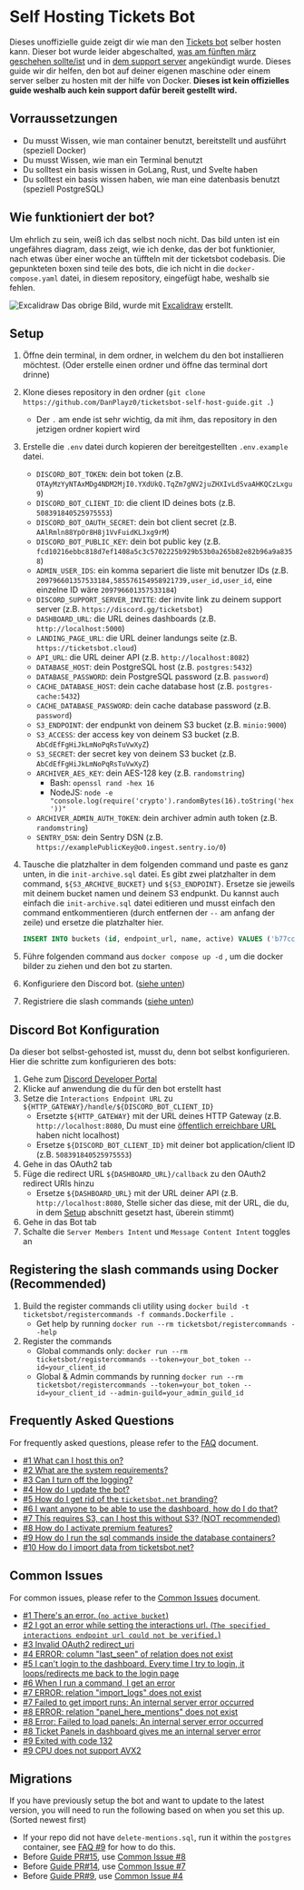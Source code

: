 # Self Hosting Tickets Bot

Dieses unoffizielle guide zeigt dir wie man den [Tickets bot](https://discord.com/users/508391840525975553) selber hosten kann. Dieser bot wurde leider abgeschalted, [was am fünften märz geschehen sollte/ist](https://discord.com/channels/508392876359680000/508410703439462400/1325516916995129445) und in [dem support server](https://discord.gg/XX2TxVCq6g) angekündigt wurde. Dieses guide wir dir helfen, den bot auf deiner eigenen maschine oder einem server selber zu hosten mit der hilfe von Docker. **Dieses ist kein offizielles guide weshalb auch kein support dafür bereit gestellt wird.**

## Vorraussetzungen

- Du musst Wissen, wie man container benutzt, bereitstellt und ausführt (speziell Docker)
- Du musst Wissen, wie man ein Terminal benutzt
- Du solltest ein basis wissen in GoLang, Rust, und Svelte haben
- Du solltest ein basis wissen haben, wie man eine datenbasis benutzt (speziell PostgreSQL)

## Wie funktioniert der bot?

Um ehrlich zu sein, weiß ich das selbst noch nicht. Das bild unten ist ein ungefähres diagram, dass zeigt, wie ich denke, das der bot funktionier, nach etwas über einer woche an tüffteln mit der ticketsbot codebasis. Die gepunkteten boxen sind teile des bots, die ich nicht in die `docker-compose.yaml` datei, in diesem repository, eingefügt habe, weshalb sie fehlen.

![Excalidraw](./images/ticketsbot-2025-01-11T23_47_40_622Z.svg)
Das obrige Bild, wurde mit [Excalidraw](https://excalidraw.com/) erstellt.

## Setup

1. Öffne dein terminal, in dem ordner, in welchem du den bot installieren möchtest. (Oder erstelle einen ordner und öffne das terminal dort drinne)
2. Klone dieses repository in den ordner (`git clone https://github.com/DanPlayz0/ticketsbot-self-host-guide.git .`)
   - Der `.` am ende ist sehr wichtig, da mit ihm, das repository in den jetzigen ordner kopiert wird
3. Erstelle die `.env` datei durch kopieren der bereitgestellten `.env.example` datei.

   - `DISCORD_BOT_TOKEN`: dein bot token (z.B. `OTAyMzYyNTAxMDg4NDM2MjI0.YXdUkQ.TqZm7gNV2juZHXIvLdSvaAHKQCzLxgu9`)
   - `DISCORD_BOT_CLIENT_ID`: die client ID deines bots (z.B. `508391840525975553`)
   - `DISCORD_BOT_OAUTH_SECRET`: dein bot client secret (z.B. `AAlRmln88YpOr8H8j1VvFuidKLJxg9rM`)
   - `DISCORD_BOT_PUBLIC_KEY`: dein bot public key (z.B. `fcd10216ebbc818d7ef1408a5c3c5702225b929b53b0a265b82e82b96a9a8358`)
   - `ADMIN_USER_IDS`: ein komma separiert die liste mit benutzer IDs (z.B. `209796601357533184,585576154958921739,user_id,user_id`, eine einzelne ID wäre `209796601357533184`)
   - `DISCORD_SUPPORT_SERVER_INVITE`: der invite link zu deinem support server (z.B. `https://discord.gg/ticketsbot`)
   - `DASHBOARD_URL`: die URL deines dashboards (z.B. `http://localhost:5000`)
   - `LANDING_PAGE_URL`: die URL deiner landungs seite (z.B. `https://ticketsbot.cloud`)
   - `API_URL`: die URL deiner API (z.B. `http://localhost:8082`)
   - `DATABASE_HOST`: dein PostgreSQL host (z.B. `postgres:5432`)
   - `DATABASE_PASSWORD`: dein PostgreSQL password (z.B. `password`)
   - `CACHE_DATABASE_HOST`: dein cache database host (z.B. `postgres-cache:5432`)
   - `CACHE_DATABASE_PASSWORD`: dein cache database password (z.B. `password`)
   - `S3_ENDPOINT`: der endpunkt von deinem S3 bucket (z.B. `minio:9000`)
   - `S3_ACCESS`: der access key von deinem S3 bucket (z.B. `AbCdEfFgHiJkLmNoPqRsTuVwXyZ`)
   - `S3_SECRET`: der secret key von deinem S3 bucket (z.B. `AbCdEfFgHiJkLmNoPqRsTuVwXyZ`)
   - `ARCHIVER_AES_KEY`: dein AES-128 key (z.B. `randomstring`)
     - Bash: `openssl rand -hex 16`
     - NodeJS: `node -e "console.log(require('crypto').randomBytes(16).toString('hex'))"`
   - `ARCHIVER_ADMIN_AUTH_TOKEN`: dein archiver admin auth token (z.B. `randomstring`)
   - `SENTRY_DSN`: dein Sentry DSN (z.B. `https://examplePublicKey@o0.ingest.sentry.io/0`)

4. Tausche die platzhalter in dem folgenden command und paste es ganz unten, in die `init-archive.sql` datei. Es gibt zwei platzhalter in dem command, `${S3_ARCHIVE_BUCKET}` und `${S3_ENDPOINT}`. Ersetze sie jeweils mit deinem bucket namen und deinem S3 endpunkt. Du kannst auch einfach die `init-archive.sql` datei editieren und musst einfach den command entkommentieren (durch entfernen der `--` am anfang der zeile) und ersetze die platzhalter hier.

   ```sql
   INSERT INTO buckets (id, endpoint_url, name, active) VALUES ('b77cc1a0-91ec-4d64-bb6d-21717737ea3c', 'https://${S3_ENDPOINT}', '${S3_ARCHIVE_BUCKET}', TRUE);
   ```

5. Führe folgenden command aus `docker compose up -d` , um die docker bilder zu ziehen und den bot zu starten.
6. Konfiguriere den Discord bot. ([siehe unten](#discord-bot-configuration))
7. Registriere die slash commands ([siehe unten](#registering-the-slash-commands-using-docker-recommended))

## Discord Bot Konfiguration

Da dieser bot selbst-gehosted ist, musst du, denn bot selbst konfigurieren. Hier die schritte zum konfigurieren des bots:

1. Gehe zum [Discord Developer Portal](https://discord.com/developers/applications)
2. Klicke auf anwendung die du für den bot erstellt hast 
3. Setze die `Interactions Endpoint URL` zu `${HTTP_GATEWAY}/handle/${DISCORD_BOT_CLIENT_ID}`
   - Ersetzte `${HTTP_GATEWAY}` mit der URL deines HTTP Gateway (z.B. `http://localhost:8080`, Du must eine [öffentlich erreichbare URL](./wiki/faq.md#6-i-want-anyone-to-be-able-to-use-the-dashboard-how-do-i-do-that) haben nicht localhost)
   - Ersetze `${DISCORD_BOT_CLIENT_ID}` mit deiner bot application/client ID (z.B. `508391840525975553`)
4. Gehe in das OAuth2 tab
5. Füge die redirect URL `${DASHBOARD_URL}/callback` zu den OAuth2 redirect URIs hinzu
   - Ersetze `${DASHBOARD_URL}` mit der URL deiner API (z.B. `http://localhost:8080`, Stelle sicher das diese, mit der URL, die du, in dem [Setup](#setup) abschnitt gesetzt hast, überein stimmt)
6. Gehe in das Bot tab
7. Schalte die `Server Members Intent` und `Message Content Intent` toggles an

## Registering the slash commands using Docker (Recommended)

1. Build the register commands cli utility using `docker build -t ticketsbot/registercommands -f commands.Dockerfile .`
   - Get help by running `docker run --rm ticketsbot/registercommands --help`
2. Register the commands
   - Global commands only: `docker run --rm ticketsbot/registercommands --token=your_bot_token --id=your_client_id`
   - Global & Admin commands by running `docker run --rm ticketsbot/registercommands --token=your_bot_token --id=your_client_id --admin-guild=your_admin_guild_id`

## Frequently Asked Questions

For frequently asked questions, please refer to the [FAQ](./wiki/faq.md) document.

- [#1 What can I host this on?](./wiki/faq.md#1-what-can-i-host-this-on)
- [#2 What are the system requirements?](./wiki/faq.md#2-what-are-the-system-requirements)
- [#3 Can I turn off the logging?](./wiki/faq.md#3-can-i-turn-off-the-logging)
- [#4 How do I update the bot?](./wiki/faq.md#4-how-do-i-update-the-bot)
- [#5 How do I get rid of the `ticketsbot.net` branding?](./wiki/faq.md#5-how-do-i-get-rid-of-the-ticketsbotnet-branding)
- [#6 I want anyone to be able to use the dashboard, how do I do that?](./wiki/faq.md#6-i-want-anyone-to-be-able-to-use-the-dashboard-how-do-i-do-that)
- [#7 This requires S3, can I host this without S3? (NOT recommended)](./wiki/faq.md#7-this-requires-s3-can-i-host-this-without-s3-not-recommended)
- [#8 How do I activate premium features?](./wiki/faq.md#8-how-do-i-activate-premium-features)
- [#9 How do I run the sql commands inside the database containers?](./wiki/faq.md#9-how-do-i-run-the-sql-commands-inside-the-database-containers)
- [#10 How do I import data from ticketsbot.net?](./wiki/faq.md#10-how-do-i-import-data-from-ticketsbotnet)

## Common Issues

For common issues, please refer to the [Common Issues](./wiki/common-issues.md) document.

- [#1 There's an error. (`no active bucket`)](./wiki/common-issues.md#1-theres-an-error-no-active-bucket)
- [#2 I got an error while setting the interactions url. (`The specified interactions endpoint url could not be verified.`)](./wiki/common-issues.md#2-i-got-an-error-while-setting-the-interactions-url-the-specified-interactions-endpoint-url-could-not-be-verified)
- [#3 Invalid OAuth2 redirect_uri](./wiki/common-issues.md#3-invalid-oauth2-redirect_uri)
- [#4 ERROR: column "last_seen" of relation does not exist](./wiki/common-issues.md#4-error-column-last_seen-of-relation-does-not-exist)
- [#5 I can't login to the dashboard. Every time I try to login, it loops/redirects me back to the login page](./wiki/common-issues.md#5-i-cant-login-to-the-dashboard-every-time-i-try-to-login-it-loopsredirects-me-back-to-the-login-page)
- [#6 When I run a command, I get an error](./wiki/common-issues.md#6-when-i-run-a-command-i-get-an-error)
- [#7 ERROR: relation "import_logs" does not exist](./wiki/common-issues.md#7-error-relation-import_logs-does-not-exist)
- [#7 Failed to get import runs: An internal server error occurred](./wiki/common-issues.md#7-error-relation-import_logs-does-not-exist)
- [#8 ERROR: relation "panel_here_mentions" does not exist](./wiki/common-issues.md#8-error-relation-panel_here_mentions-does-not-exist)
- [#8 Error: Failed to load panels: An internal server error occurred](./wiki/common-issues.md#8-error-relation-panel_here_mentions-does-not-exist)
- [#8 Ticket Panels in dashboard gives me an internal server error](./wiki/common-issues.md#8-error-relation-panel_here_mentions-does-not-exist)
- [#9 Exited with code 132](./wiki/common-issues.md#9-exited-with-code-132)
- [#9 CPU does not support AVX2](./wiki/common-issues.md#9-exited-with-code-132)

## Migrations

If you have previously setup the bot and want to update to the latest version, you will need to run the following based on when you set this up. (Sorted newest first)

- If your repo did not have `delete-mentions.sql`, run it within the `postgres` container, see [FAQ #9](./wiki/faq.md#9-how-do-i-run-the-sql-commands-inside-the-database-containers) for how to do this.
- Before [Guide PR#15](https://github.com/DanPlayz0/ticketsbot-self-host-guide/pull/15), use [Common Issue #8](./wiki/common-issues.md#8-error-relation-panel_here_mentions-does-not-exist)
- Before [Guide PR#14](https://github.com/DanPlayz0/ticketsbot-self-host-guide/pull/14), use [Common Issue #7](./wiki/common-issues.md#7-error-relation-import_logs-does-not-exist)
- Before [Guide PR#9](https://github.com/DanPlayz0/ticketsbot-self-host-guide/pull/9), use [Common Issue #4](./wiki/common-issues.md#4-error-column-last_seen-of-relation-does-not-exist)
